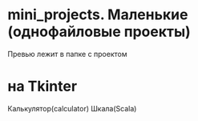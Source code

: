 # mini_projects. Маленькие (однофайловые проекты)
Превью лежит в папке с проектом

# на Tkinter
Калькулятор(calculator)
Шкала(Scala)

